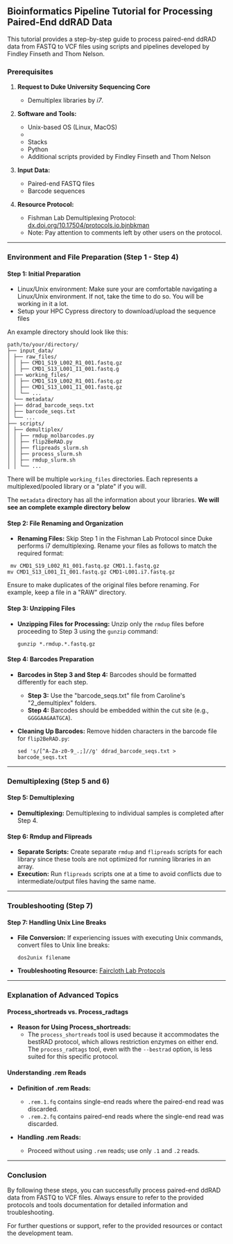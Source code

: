 ## Bioinformatics Pipeline Tutorial for Processing Paired-End ddRAD Data

This tutorial provides a step-by-step guide to process paired-end ddRAD data from FASTQ to VCF files using scripts and pipelines developed by Findley Finseth and Thom Nelson.

### Prerequisites

1. **Request to Duke University Sequencing Core**
	- Demultiplex libraries by *i7*.

3. **Software and Tools:**
    
    - Unix-based OS (Linux, MacOS)
    - 
    - Stacks
    - Python
    - Additional scripts provided by Findley Finseth and Thom Nelson
2. **Input Data:**
    
    - Paired-end FASTQ files
    - Barcode sequences
3. **Resource Protocol:**
    
    - Fishman Lab Demultiplexing Protocol: [dx.doi.org/10.17504/protocols.io.bjnbkman](https://dx.doi.org/10.17504/protocols.io.bjnbkman)
    - Note: Pay attention to comments left by other users on the protocol.

---

### Environment and File Preparation (Step 1 - Step 4)

#### Step 1: Initial Preparation
-  Linux/Unix environment: Make sure your are comfortable navigating a Linux/Unix environment. If not, take the time to do so. You will be working in it a lot. 
- Setup your HPC Cypress directory to download/upload the sequence files

An example directory should look like this:
```
path/to/your/directory/
├── input_data/
│ ├── raw_files/
│ │ ├── CMD1_S19_L002_R1_001.fastq.gz
│ │ ├── CMD1_S13_L001_I1_001.fastq.g
│ ├── working_files/
│ │ ├── CMD1_S19_L002_R1_001.fastq.gz
│ │ ├── CMD1_S13_L001_I1_001.fastq.gz
│ │ └── ...
│ └── metadata/
│ ├── ddrad_barcode_seqs.txt
│ ├── barcode_seqs.txt
│ └── ...
├── scripts/
│ ├── demultiplex/
│ │ ├── rmdup_molbarcodes.py
│ │ ├── flip2BeRAD.py
│ │ ├── flipreads_slurm.sh
│ │ ├── process_slurm.sh
│ │ ├── rmdup_slurm.sh
│ │ └── ...
```
There will be multiple `working_files` directories. Each represents a multiplexed/pooled library or a "plate" if you will. 

The `metadata` directory has all the information about your libraries. 
**We will see an complete example directory below**


#### Step 2: File Renaming and Organization

- **Renaming Files:** Skip Step 1 in the Fishman Lab Protocol since Duke performs i7 demultiplexing. Rename your files as follows to match the required format:

```
 mv CMD1_S19_L002_R1_001.fastq.gz CMD1.1.fastq.gz
mv CMD1_S13_L001_I1_001.fastq.gz CMD1-L001.i7.fastq.gz
```
    
Ensure to make duplicates of the original files before renaming. For example, keep a file in a "RAW" directory.


#### Step 3: Unzipping Files

- **Unzipping Files for Processing:** Unzip only the `rmdup` files before proceeding to Step 3 using the `gunzip` command:
    
    
    `gunzip *.rmdup.*.fastq.gz`
    

#### Step 4: Barcodes Preparation

- **Barcodes in Step 3 and Step 4:** Barcodes should be formatted differently for each step.
    
    - **Step 3:** Use the "barcode_seqs.txt" file from Caroline's "2_demultiplex" folders.
    - **Step 4:** Barcodes should be embedded within the cut site (e.g., `GGGGAAGAATGCA`).
- **Cleaning Up Barcodes:** Remove hidden characters in the barcode file for `flip2BeRAD.py`:
    
    
    `sed 's/[^A-Za-z0-9_.;]//g' ddrad_barcode_seqs.txt > barcode_seqs.txt`
    

---

### Demultiplexing (Step 5 and 6)

#### Step 5: Demultiplexing

- **Demultiplexing:** Demultiplexing to individual samples is completed after Step 4.

#### Step 6: Rmdup and Flipreads

- **Separate Scripts:** Create separate `rmdup` and `flipreads` scripts for each library since these tools are not optimized for running libraries in an array.
- **Execution:** Run `flipreads` scripts one at a time to avoid conflicts due to intermediate/output files having the same name.

---

### Troubleshooting (Step 7)

#### Step 7: Handling Unix Line Breaks

- **File Conversion:** If experiencing issues with executing Unix commands, convert files to Unix line breaks:
    

    
    `dos2unix filename`
    
- **Troubleshooting Resource:** [Faircloth Lab Protocols](https://protocols.faircloth-lab.org/en/latest/protocols-computer/sequencing/sequencing-fix-incorrect-demultiplexing.html)
    

---

### Explanation of Advanced Topics

#### Process_shortreads vs. Process_radtags

- **Reason for Using Process_shortreads:**
    - The `process_shortreads` tool is used because it accommodates the bestRAD protocol, which allows restriction enzymes on either end. The `process_radtags` tool, even with the `--bestrad` option, is less suited for this specific protocol.

#### Understanding .rem Reads

- **Definition of .rem Reads:**
    
    - `.rem.1.fq` contains single-end reads where the paired-end read was discarded.
    - `.rem.2.fq` contains paired-end reads where the single-end read was discarded.
- **Handling .rem Reads:**
    
    - Proceed without using `.rem` reads; use only `.1` and `.2` reads.

---

### Conclusion

By following these steps, you can successfully process paired-end ddRAD data from FASTQ to VCF files. Always ensure to refer to the provided protocols and tools documentation for detailed information and troubleshooting.

For further questions or support, refer to the provided resources or contact the development team. 
